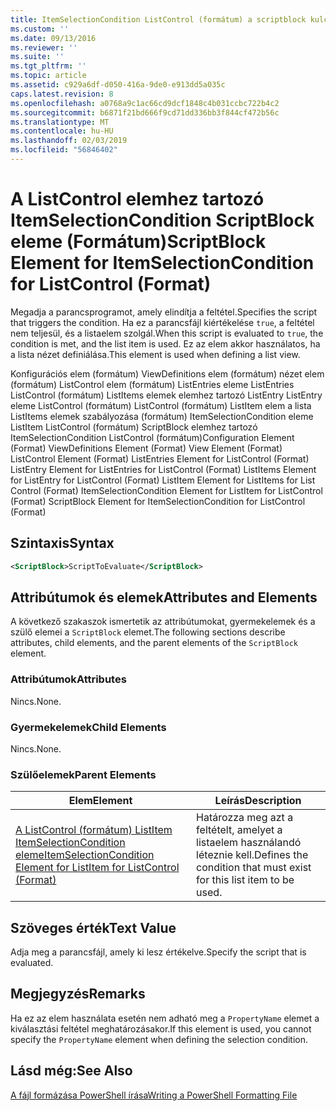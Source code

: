 ```yaml
---
title: ItemSelectionCondition ListControl (formátum) a scriptblock kulcsszót eleme |} A Microsoft Docs
ms.custom: ''
ms.date: 09/13/2016
ms.reviewer: ''
ms.suite: ''
ms.tgt_pltfrm: ''
ms.topic: article
ms.assetid: c929a6df-d050-416a-9de0-e913dd5a035c
caps.latest.revision: 8
ms.openlocfilehash: a0768a9c1ac66cd9dcf1848c4b031ccbc722b4c2
ms.sourcegitcommit: b6871f21bd666f9cd71dd336bb3f844cf472b56c
ms.translationtype: MT
ms.contentlocale: hu-HU
ms.lasthandoff: 02/03/2019
ms.locfileid: "56846402"
---
```

# <a name="scriptblock-element-for-itemselectioncondition-for-listcontrol-format"></a><span data-ttu-id="00192-102">A ListControl elemhez tartozó ItemSelectionCondition ScriptBlock eleme (Formátum)</span><span class="sxs-lookup"><span data-stu-id="00192-102">ScriptBlock Element for ItemSelectionCondition for ListControl (Format)</span></span>

<span data-ttu-id="00192-103">Megadja a parancsprogramot, amely elindítja a feltétel.</span><span class="sxs-lookup"><span data-stu-id="00192-103">Specifies the script that triggers the condition.</span></span> <span data-ttu-id="00192-104">Ha ez a parancsfájl kiértékelése `true`, a feltétel nem teljesül, és a listaelem szolgál.</span><span class="sxs-lookup"><span data-stu-id="00192-104">When this script is evaluated to `true`, the condition is met, and the list item is used.</span></span> <span data-ttu-id="00192-105">Ez az elem akkor használatos, ha a lista nézet definiálása.</span><span class="sxs-lookup"><span data-stu-id="00192-105">This element is used when defining a list view.</span></span>

<span data-ttu-id="00192-106">Konfigurációs elem (formátum) ViewDefinitions elem (formátum) nézet elem (formátum) ListControl elem (formátum) ListEntries eleme ListEntries ListControl (formátum) ListItems elemek elemhez tartozó ListEntry ListEntry eleme ListControl (formátum) ListControl (formátum) ListItem elem a lista ListItems elemek szabályozása (formátum) ItemSelectionCondition eleme ListItem ListControl (formátum) ScriptBlock elemhez tartozó ItemSelectionCondition ListControl (formátum)</span><span class="sxs-lookup"><span data-stu-id="00192-106">Configuration Element (Format) ViewDefinitions Element (Format) View Element (Format) ListControl Element (Format) ListEntries Element for ListControl (Format) ListEntry Element for ListEntries for ListControl (Format) ListItems Element for ListEntry for ListControl (Format) ListItem Element for ListItems for List Control (Format) ItemSelectionCondition Element for ListItem for ListControl (Format) ScriptBlock Element for ItemSelectionCondition for ListControl  (Format)</span></span>

## <a name="syntax"></a><span data-ttu-id="00192-107">Szintaxis</span><span class="sxs-lookup"><span data-stu-id="00192-107">Syntax</span></span>

```xml
<ScriptBlock>ScriptToEvaluate</ScriptBlock>
```

## <a name="attributes-and-elements"></a><span data-ttu-id="00192-108">Attribútumok és elemek</span><span class="sxs-lookup"><span data-stu-id="00192-108">Attributes and Elements</span></span>

<span data-ttu-id="00192-109">A következő szakaszok ismertetik az attribútumokat, gyermekelemek és a szülő elemei a `ScriptBlock` elemet.</span><span class="sxs-lookup"><span data-stu-id="00192-109">The following sections describe attributes, child elements, and the parent elements of the `ScriptBlock` element.</span></span>

### <a name="attributes"></a><span data-ttu-id="00192-110">Attribútumok</span><span class="sxs-lookup"><span data-stu-id="00192-110">Attributes</span></span>

<span data-ttu-id="00192-111">Nincs.</span><span class="sxs-lookup"><span data-stu-id="00192-111">None.</span></span>

### <a name="child-elements"></a><span data-ttu-id="00192-112">Gyermekelemek</span><span class="sxs-lookup"><span data-stu-id="00192-112">Child Elements</span></span>

<span data-ttu-id="00192-113">Nincs.</span><span class="sxs-lookup"><span data-stu-id="00192-113">None.</span></span>

### <a name="parent-elements"></a><span data-ttu-id="00192-114">Szülőelemek</span><span class="sxs-lookup"><span data-stu-id="00192-114">Parent Elements</span></span>

|<span data-ttu-id="00192-115">Elem</span><span class="sxs-lookup"><span data-stu-id="00192-115">Element</span></span>|<span data-ttu-id="00192-116">Leírás</span><span class="sxs-lookup"><span data-stu-id="00192-116">Description</span></span>|
|-------------|-----------------|
|[<span data-ttu-id="00192-117">A ListControl (formátum) ListItem ItemSelectionCondition eleme</span><span class="sxs-lookup"><span data-stu-id="00192-117">ItemSelectionCondition Element for ListItem for ListControl (Format)</span></span>](./itemselectioncondition-element-for-listitem-for-listcontrol-format.md)|<span data-ttu-id="00192-118">Határozza meg azt a feltételt, amelyet a listaelem használandó léteznie kell.</span><span class="sxs-lookup"><span data-stu-id="00192-118">Defines the condition that must exist for this list item to be used.</span></span>|

## <a name="text-value"></a><span data-ttu-id="00192-119">Szöveges érték</span><span class="sxs-lookup"><span data-stu-id="00192-119">Text Value</span></span>

<span data-ttu-id="00192-120">Adja meg a parancsfájl, amely ki lesz értékelve.</span><span class="sxs-lookup"><span data-stu-id="00192-120">Specify the script that is evaluated.</span></span>

## <a name="remarks"></a><span data-ttu-id="00192-121">Megjegyzés</span><span class="sxs-lookup"><span data-stu-id="00192-121">Remarks</span></span>

<span data-ttu-id="00192-122">Ha ez az elem használata esetén nem adható meg a `PropertyName` elemet a kiválasztási feltétel meghatározásakor.</span><span class="sxs-lookup"><span data-stu-id="00192-122">If this element is used, you cannot specify the `PropertyName` element when defining the selection condition.</span></span>

## <a name="see-also"></a><span data-ttu-id="00192-123">Lásd még:</span><span class="sxs-lookup"><span data-stu-id="00192-123">See Also</span></span>

[<span data-ttu-id="00192-124">A fájl formázása PowerShell írása</span><span class="sxs-lookup"><span data-stu-id="00192-124">Writing a PowerShell Formatting File</span></span>](./writing-a-powershell-formatting-file.md)
